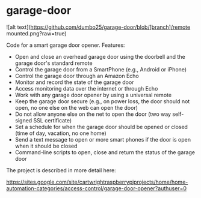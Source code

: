 # garage-door

![alt text](https://github.com/dumbo25/garage-door/blob/[branch]/remote mounted.png?raw=true)

Code for a smart garage door opener. Features:
  * Open and close an overhead garage door using the doorbell and the garage door's standard remote 
  * Control the garage door from a SmartPhone (e.g., Android or iPhone) 
  * Control the garage door through an Amazon Echo
  * Monitor and record the state of the garage door 
  * Access monitoring data over the internet or through Echo
  * Work with any garage door opener by using a universal remote
  * Keep the garage door secure (e.g., on power loss, the door should not open, no one else on the web can open the door)
  * Do not allow anyone else on the net to open the door (two way self-signed SSL certificate)
  * Set a schedule for when the garage door should be opened or closed (time of day, vacation, no one home)
  * Send a text message to open or more smart phones if the door is open when it should be closed
  * Command-line scripts to open, close and return the status of the garage door

The project is described in more detail here:

https://sites.google.com/site/cartwrightraspberrypiprojects/home/home-automation-categories/access-control/garage-door-opener?authuser=0



